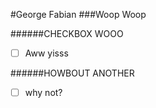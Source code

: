 #George Fabian
###Woop Woop

######CHECKBOX WOOO
- [ ] Aww yisss

######HOWBOUT ANOTHER
- [ ] why not?
